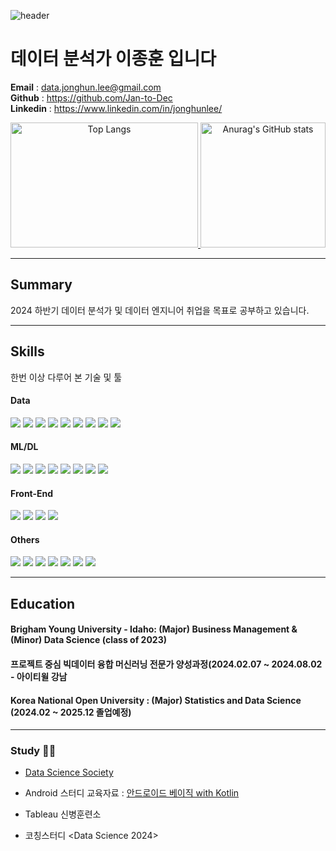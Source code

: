 ![header](https://capsule-render.vercel.app/api?type=rect&color=gradient&height=80&section=header&text=Data%20Analyst%20JongHun%20Lee&fontSize=60)

# 데이터 분석가 이종훈 입니다
**Email** : data.jonghun.lee@gmail.com  <br>
**Github** : https://github.com/Jan-to-Dec <br>
**Linkedin** : https://www.linkedin.com/in/jonghunlee/ <br>

<div align="center">
  <a href="https://github.com/anuraghazra/github-readme-stats">
    <img src="https://github-readme-stats.vercel.app/api/top-langs/?username=Jan-to-Dec&theme=dark&hide_border=true&bg_color=000000&title_color=FFFF00&text_color=A4C4EE" alt="Top Langs" height="200" width="300"/>
  </a>
  <a href="https://github.com/Jan-to-Dec/github-readme-stats">
    <img src="https://github-readme-stats.vercel.app/api?username=Jan-to-Dec&show_icons=true&theme=dark&hide_border=true&bg_color=000000&title_color=FFFF00&text_color=A4C4EE&icon_color=00FFFF" alt="Anurag's GitHub stats" height="200"/>
  </a>
</div>

<!--[![Top Langs](https://github-readme-stats.vercel.app/api/top-langs/?username=Jan-to-Dec)](https://github.com/anuraghazra/github-readme-stats)-->
<!--[![Anurag's GitHub stats](https://github-readme-stats.vercel.app/api?username=Jan-to-Dec)](https://github.com/Jan-to-Dec/github-readme-stats)-->
<!--[![Anurag's GitHub stats](https://github-readme-stats.vercel.app/api?username=Jan-to-Dec)](https://github.com/anuraghazra/github-readme-stats)-->
<!--[![GitHub Streak](https://streak-stats.demolab.com?user=Jan-to-Dec)](https://git.io/streak-stats)-->
---
## Summary
2024 하반기 데이터 분석가 및 데이터 엔지니어 취업을 목표로 공부하고 있습니다.  

---
## Skills 
한번 이상 다루어 본 기술 및 툴

#### Data
<img src="https://img.shields.io/badge/MySQL-4479A1?style=flat-square&logo=MySQL&logoColor=white"/></a>
<img src="https://img.shields.io/badge/SQLite-07405E?style=flat-square&logo=SQLite&logoColor=white"/></a>
<img src="https://img.shields.io/badge/R-276DC3?style=flat-square&logo=R&logoColor=white"/></a>
<img src="https://img.shields.io/badge/Python-3766AB?style=flat-square&logo=Python&logoColor=white"/></a>
<img src="https://img.shields.io/badge/MariaDB-003545?style=flat-square&logo=MariaDB&logoColor=white"/></a>
<img src="https://img.shields.io/badge/MongoDB-4ea94b?style=flat-square&logo=MongoDB&logoColor=white"/></a>
<img src="https://img.shields.io/badge/PostgreSQL-316192?style=flat-square&logo=PostgreSQL&logoColor=white"/></a>
<img src="https://img.shields.io/badge/Oracle-F80000?style=flat-square&logo=Oracle&logoColor=white"/></a>
<img src="https://img.shields.io/badge/Bigquery-4285F4?style=flat-square&logo=Google Cloud&logoColor=white"/></a>

#### ML/DL
<img src="https://img.shields.io/badge/Numpy-013243?style=flat-square&logo=Numpy&logoColor=white"/></a>
<img src="https://img.shields.io/badge/Pandas-150458?style=flat-square&logo=Pandas&logoColor=white"/></a>
<img src="https://img.shields.io/badge/scikit--learn-F7931E?style=flat-square&logo=scikit-learn&logoColor=white"/></a>
<img src="https://img.shields.io/badge/TensorFlow-FF6F00?style=flat-square&logo=TensorFlow&logoColor=white"/></a>
<img src="https://img.shields.io/badge/SciPy-0C55A5?style=flat-square&logo=SciPy&logoColor=white"/></a>
<img src="https://img.shields.io/badge/PyTorch-EE4C2C?style=flat-square&logo=PyTorch&logoColor=white"/></a>
<img src="https://img.shields.io/badge/Matplotlib-ffffff?style=flat-square&logo=Matplotlib&logoColor=black"/></a>
<img src="https://img.shields.io/badge/Keras-D00000?style=flat-square&logo=Keras&logoColor=white"/></a>

#### Front-End
<img src="https://img.shields.io/badge/HTML5-239120?style=flat-square&logo=HTML5&logoColor=white"/></a>
<img src="https://img.shields.io/badge/CSS3-239120?style=flat-square&logo=CSS3&logoColor=white"/></a>
<img src="https://img.shields.io/badge/JavaScript-F7DF1E?style=flat-square&logo=JavaScript&logoColor=black"/></a>
<img src="https://img.shields.io/badge/Node.js-6DA55F?style=flat-square&logo=Node.js&logoColor=white"/></a>

#### Others
<img src="https://img.shields.io/badge/Docker-0db7ed?style=flat-square&logo=Docker&logoColor=white"/></a>
<img src="https://img.shields.io/badge/Power%20BI-F2C811?style=flat-square&logo=Power%20BI&logoColor=black"/></a>
<img src="https://img.shields.io/badge/Tableau-E97627?style=flat-square&logo=Tableau&logoColor=white"/></a>
<img src="https://img.shields.io/badge/Ubuntu-E95420?style=flat-square&logo=Ubuntu&logoColor=white"/></a>
<img src="https://img.shields.io/badge/Google Colab-F9AB00?style=flat-square&logo=Google Colab&logoColor=white"/></a> 
<img src="https://img.shields.io/badge/Notion-000000?style=flat-square&logo=Notion&logoColor=white"/></a>
<img src="https://img.shields.io/badge/Slack-4A154B?style=flat-square&logo=Slack&logoColor=white"/></a> 

---
## Education

#### Brigham Young University - Idaho: (Major) Business Management & (Minor) Data Science (class of 2023)<br>

#### 프로젝트 중심 빅데이터 융합 머신러닝 전문가 양성과정(2024.02.07 ~ 2024.08.02 - 아이티윌 강남

#### Korea National Open University : (Major) Statistics and Data Science (2024.02 ~ 2025.12 졸업예정)

--- 
### Study 🦁🦁
- [Data Science Society](https://byuidss.github.io/Projects.html)
  
- Android 스터디
교육자료 : [안드로이드 베이직 with Kotlin](https://developer.android.com/courses/android-basics-compose/course?hl=ko&authuser=4)

- Tableau 신병훈련소

- 코칭스터디 <Data Science 2024>
  
